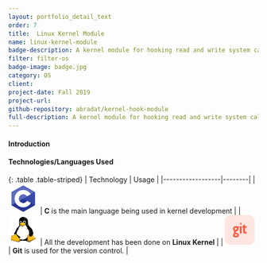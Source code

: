 ```yaml
---
layout: portfolio_detail_text
order: 7
title:  Linux Kernel Module
name: linux-kernel-module
badge-description: A kernel module for hooking read and write system calls and encryption using ROT13
filter: filter-os
badge-image: badge.jpg
category: OS
client:
project-date: Fall 2019
project-url:
github-repository: abradat/kernel-hook-module
full-description: A kernel module for hooking read and write system calls and encryption using ROT13
---
```

#### Introduction
#### Technologies/Languages Used

{: .table .table-striped}
| Technology | Usage |
|------------------|--------|
| <img src="/assets/img/portfolio/technologies/c.png" width="60" height="60"> | **C** is the main language being used in kernel development |
| <img src="/assets/img/portfolio/technologies/linux.png" width="60" height="60"> | All the development has been done on **Linux Kernel** |
| <img src="/assets/img/portfolio/technologies/git.png" width="60" height="60"> | **Git** is used for the version control. |